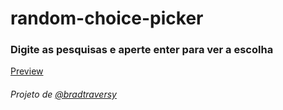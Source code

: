 # random-choice-picker

### Digite as pesquisas e aperte enter para ver a escolha

[Preview](preview.png)

###### Projeto de [@bradtraversy](https://github.com/bradtraversy/50projects50days/tree/master/random-choice-picker)
